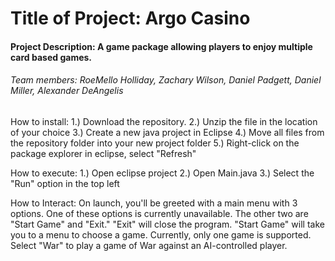 # Title of Project: Argo Casino

#### Project Description: A game package allowing players to enjoy multiple card based games.

###### Team members: RoeMello Holliday, Zachary Wilson, Daniel Padgett, Daniel Miller, Alexander DeAngelis


How to install:
1.) Download the repository.
2.) Unzip the file in the location of your choice
3.) Create a new java project in Eclipse
4.) Move all files from the repository folder into your new project folder
5.) Right-click on the package explorer in eclipse, select "Refresh"

How to execute: 
1.) Open eclipse project
2.) Open Main.java
3.) Select the "Run" option in the top left


How to Interact:
On launch, you'll be greeted with a main menu with 3 options. One of these options is currently unavailable. The other two are "Start Game" and "Exit."
"Exit" will close the program.
"Start Game" will take you to a menu to choose a game. Currently, only one game is supported. Select "War" to play a game of War against an AI-controlled player.
